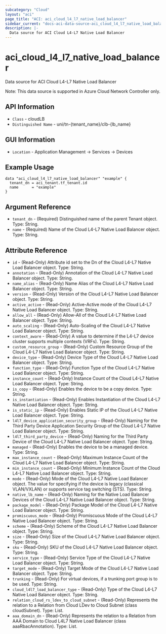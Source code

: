 ```yaml
---
subcategory: "Cloud"
layout: "aci"
page_title: "ACI: aci_cloud_l4_l7_native_load_balancer"
sidebar_current: "docs-aci-data-source-aci_cloud_l4_l7_native_load_balancer"
description: |-
  Data source for ACI Cloud L4-L7 Native Load Balancer
---
```


# aci_cloud_l4_l7_native_load_balancer #

Data source for ACI Cloud L4-L7 Native Load Balancer

Note: This data source is supported in Azure Cloud Network Controller only.

## API Information ##

* `Class` - cloudLB
* `Distinguished Name` - uni/tn-{tenant_name}/clb-{lb_name}

## GUI Information ##

* `Location` - Application Management -> Services -> Devices


## Example Usage ##

```hcl
data "aci_cloud_l4_l7_native_load_balancer" "example" {
  tenant_dn = aci_tenant.tf_tenant.id
  name      = "example"
}
```

## Argument Reference ##

* `tenant_dn` - (Required) Distinguished name of the parent Tenant object. Type: String.
* `name` - (Required) Name of the Cloud L4-L7 Native Load Balancer object. Type: String.

## Attribute Reference ##
* `id` - (Read-Only) Attribute id set to the Dn of the Cloud L4-L7 Native Load Balancer object. Type: String.
* `annotation` - (Read-Only) Annotation of the Cloud L4-L7 Native Load Balancer object. Type: String.
* `name_alias` - (Read-Only) Name Alias of the Cloud L4-L7 Native Load Balancer object. Type: String.
* `version` - (Read-Only) Version of the Cloud L4-L7 Native Load Balancer object. Type: String.
* `active_active` - (Read-Only) Active-Active mode of the Cloud L4-L7 Native Load Balancer object. Type: String.
* `allow_all` - (Read-Only) Allow-All of the Cloud L4-L7 Native Load Balancer object. Type: String.
* `auto_scaling` - (Read-Only) Auto-Scaling of the Cloud L4-L7 Native Load Balancer object. Type: String.
* `context_aware` - (Read-Only) A value to determine if the L4-L7 device cluster supports multiple contexts (VRFs). Type: String.
* `custom_resource_group` - (Read-Only) Custom Resource Group of the Cloud L4-L7 Native Load Balancer object. Type: String.
* `device_type` - (Read-Only) Device Type of the Cloud L4-L7 Native Load Balancer object. Type: String.
* `function_type` - (Read-Only) Function Type of the Cloud L4-L7 Native Load Balancer object. Type: String.
* `instance_count` - (Read-Only) Instance Count of the Cloud L4-L7 Native Load Balancer object. Type: String.
* `is_copy` - (Read-Only) Enables the device to be a copy device. Type: String.
* `is_instantiation` - (Read-Only) Enables Instantiation of the Cloud L4-L7 Native Load Balancer object. Type: String.
* `is_static_ip` - (Read-Only) Enables Static IP of the Cloud L4-L7 Native Load Balancer object. Type: String.
* `l4l7_device_application_security_group` - (Read-Only) Naming for the Third Party Device Application Security Group of the Cloud L4-L7 Native Load Balancer object. Type: String.
* `l4l7_third_party_device` - (Read-Only) Naming for the Third Party Device of the Cloud L4-L7 Native Load Balancer object. Type: String.
* `managed` - (Read-Only) Enables the device to be a managed device. Type: String.
* `max_instance_count` - (Read-Only) Maximum Instance Count of the Cloud L4-L7 Native Load Balancer object. Type: String.
* `min_instance_count` - (Read-Only) Minimum Instance Count of the Cloud L4-L7 Native Load Balancer object. Type: String.
* `mode` - (Read-Only) Mode of the Cloud L4-L7 Native Load Balancer object. The value for specifying if the device is legacy (classical VLAN/VXLAN) or supports service tag switching (STS). Type: String.
* `native_lb_name` - (Read-Only) Naming for the Native Load Balancer Devices of the Cloud L4-L7 Native Load Balancer object. Type: String.
* `package_model` - (Read-Only) Package Model of the Cloud L4-L7 Native Load Balancer object. Type: String.
* `promiscuous_mode` - (Read-Only) Promiscuous Mode of the Cloud L4-L7 Native Load Balancer object. Type: String.
* `scheme` - (Read-Only) Scheme of the Cloud L4-L7 Native Load Balancer object. Type: String.
* `size` - (Read-Only) Size of the Cloud L4-L7 Native Load Balancer object. Type: String.
* `sku` - (Read-Only) SKU of the Cloud L4-L7 Native Load Balancer object. Type: String.
* `service_type` - (Read-Only) Service Type of the Cloud L4-L7 Native Load Balancer object. Type: String.
* `target_mode` - (Read-Only) Target Mode of the Cloud L4-L7 Native Load Balancer object. Type: String.
* `trunking` - (Read-Only) For virtual devices, if a trunking port group is to be used. Type: String.
* `cloud_l4l7_load_balancer_type` - (Read-Only) Type of the Cloud L4-L7 Native Load Balancer object. Type: String.
* `relation_cloud_rs_ldev_to_cloud_subnet` - (Read-Only) Represents the relation to a Relation from Cloud LDev to Cloud Subnet (class cloudSubnet). Type: List.
* `aaa_domain_dn` - (Read-Only) Represents the relation to a Relation from AAA Domain to Cloud L4L7 Native Load Balancer (class aaaRbacAnnotation). Type: List.